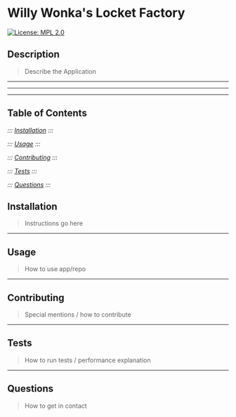 # Willy Wonka's Locket Factory

[![License: MPL 2.0](https://img.shields.io/badge/License-MPL_2.0-brightgreen.svg)](https://opensource.org/licenses/MPL-2.0)
## Description  
> Describe the Application

---
---
---

## Table of Contents  

*::: [Installation](#installation) :::*

*::: [Usage](#usage) :::*

*::: [Contributing](#contributing) :::*

*::: [Tests](#tests) :::*

*::: [Questions](#questions) :::*

## Installation  
> Instructions go here  

---

## Usage  
> How to use app/repo

---

## Contributing
> Special mentions / how to contribute

---

## Tests  
> How to run tests / performance explanation

---

## Questions  
> How to get in contact

